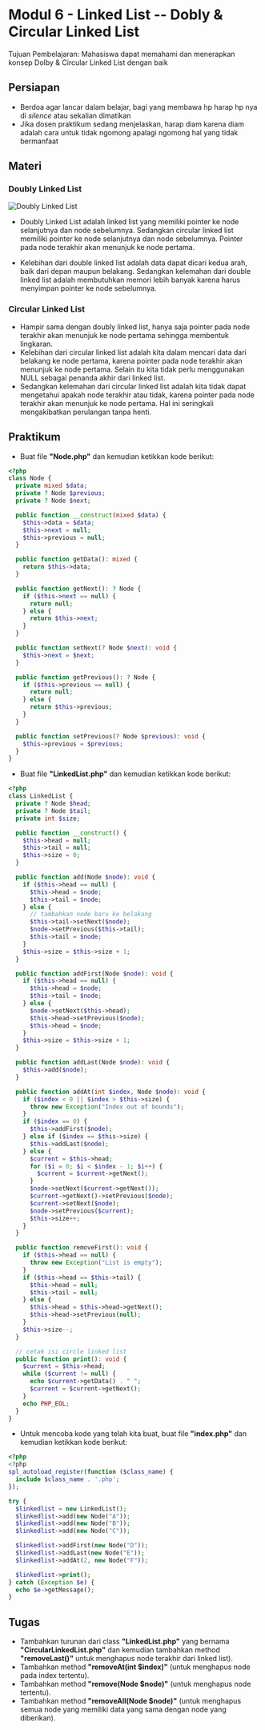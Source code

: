 # Modul 6 - Linked List -- Dobly & Circular Linked List

Tujuan Pembelajaran: Mahasiswa dapat memahami dan menerapkan konsep Dolby & Circular Linked List dengan baik

## Persiapan

- Berdoa agar lancar dalam belajar, bagi yang membawa hp harap hp nya di _silence_ atau sekalian dimatikan
- Jika dosen praktikum sedang menjelaskan, harap diam karena diam adalah cara untuk tidak ngomong apalagi ngomong hal yang tidak bermanfaat

## Materi

### Doubly Linked List

![Doubly Linked List](https://media.geeksforgeeks.org/wp-content/uploads/Circular-doubly-linked-list.png)

- Doubly Linked List adalah linked list yang memiliki pointer ke node selanjutnya dan node sebelumnya. Sedangkan circular linked list memiliki pointer ke node selanjutnya dan node sebelumnya. Pointer pada node terakhir akan menunjuk ke node pertama.

- Kelebihan dari double linked list adalah data dapat dicari kedua arah, baik dari depan maupun belakang. Sedangkan kelemahan dari double linked list adalah membutuhkan memori lebih banyak karena harus menyimpan pointer ke node sebelumnya.

### Circular Linked List

- Hampir sama dengan doubly linked list, hanya saja pointer pada node terakhir akan menunjuk ke node pertama sehingga membentuk lingkaran.
- Kelebihan dari circular linked list adalah kita dalam mencari data dari belakang ke node pertama, karena pointer pada node terakhir akan menunjuk ke node pertama. Selain itu kita tidak perlu menggunakan NULL sebagai penanda akhir dari linked list.
- Sedangkan kelemahan dari circular linked list adalah kita tidak dapat mengetahui apakah node terakhir atau tidak, karena pointer pada node terakhir akan menunjuk ke node pertama. Hal ini seringkali mengakibatkan perulangan tanpa henti.

## Praktikum

- Buat file __"Node.php"__ dan kemudian ketikkan kode berikut:

```php
<?php
class Node {
  private mixed $data;
  private ? Node $previous;
  private ? Node $next;

  public function __construct(mixed $data) {
    $this->data = $data;
    $this->next = null;
    $this->previous = null;
  }

  public function getData(): mixed {
    return $this->data;
  }

  public function getNext(): ? Node {
    if ($this->next == null) {
      return null;
    } else {
      return $this->next;
    }
  }

  public function setNext(? Node $next): void {
    $this->next = $next;
  }

  public function getPrevious(): ? Node {
    if ($this->previous == null) {
      return null;
    } else {
      return $this->previous;
    }
  }

  public function setPrevious(? Node $previous): void {
    $this->previous = $previous;
  }
}
```

- Buat file __"LinkedList.php"__ dan kemudian ketikkan kode berikut:

```php
<?php
class LinkedList {
  private ? Node $head;
  private ? Node $tail;
  private int $size;

  public function __construct() {
    $this->head = null;
    $this->tail = null;
    $this->size = 0;
  }

  public function add(Node $node): void {
    if ($this->head == null) {
      $this->head = $node;
      $this->tail = $node;
    } else {
      // tambahkan node baru ke belakang
      $this->tail->setNext($node);
      $node->setPrevious($this->tail);
      $this->tail = $node;
    }
    $this->size = $this->size + 1;
  }

  public function addFirst(Node $node): void {
    if ($this->head == null) {
      $this->head = $node;
      $this->tail = $node;
    } else {
      $node->setNext($this->head);
      $this->head->setPrevious($node);
      $this->head = $node;
    }
    $this->size = $this->size + 1;
  }

  public function addLast(Node $node): void {
    $this->add($node);
  }

  public function addAt(int $index, Node $node): void {
    if ($index < 0 || $index > $this->size) {
      throw new Exception("Index out of bounds");
    }
    if ($index == 0) {
      $this->addFirst($node);
    } else if ($index == $this->size) {
      $this->addLast($node);
    } else {
      $current = $this->head;
      for ($i = 0; $i < $index - 1; $i++) {
        $current = $current->getNext();
      }
      $node->setNext($current->getNext());
      $current->getNext()->setPrevious($node);
      $current->setNext($node);
      $node->setPrevious($current);
      $this->size++;
    }
  }

  public function removeFirst(): void {
    if ($this->head == null) {
      throw new Exception("List is empty");
    }
    if ($this->head == $this->tail) {
      $this->head = null;
      $this->tail = null;
    } else {
      $this->head = $this->head->getNext();
      $this->head->setPrevious(null);
    }
    $this->size--;
  }

  // cetak isi circle linked list
  public function print(): void {
    $current = $this->head;
    while ($current != null) {
      echo $current->getData() . " ";
      $current = $current->getNext();
    }
    echo PHP_EOL;
  }
}
```

- Untuk mencoba kode yang telah kita buat, buat file __"index.php"__ dan kemudian ketikkan kode berikut:

```php
<?php
<?php
spl_autoload_register(function ($class_name) {
  include $class_name . '.php';
});

try {
  $linkedlist = new LinkedList();
  $linkedlist->add(new Node("A"));
  $linkedlist->add(new Node("B"));
  $linkedlist->add(new Node("C"));

  $linkedlist->addFirst(new Node("D"));
  $linkedlist->addLast(new Node("E"));
  $linkedlist->addAt(2, new Node("F"));

  $linkedlist->print();
} catch (Exception $e) {
  echo $e->getMessage();
}
```

## Tugas

- Tambahkan turunan dari class __"LinkedList.php"__ yang bernama __"CircularLinkedList.php"__ dan kemudian tambahkan method __"removeLast()"__ untuk menghapus node terakhir dari linked list).
- Tambahkan method __"removeAt(int $index)"__ (untuk menghapus node pada index tertentu).
- Tambahkan method __"remove(Node $node)"__ (untuk menghapus node tertentu).
- Tambahkan method __"removeAll(Node $node)"__ (untuk menghapus semua node yang memiliki data yang sama dengan node yang diberikan).